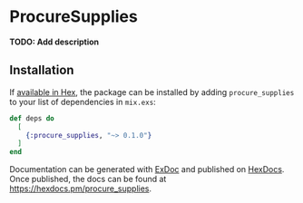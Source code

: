 # ProcureSupplies

**TODO: Add description**

## Installation

If [available in Hex](https://hex.pm/docs/publish), the package can be installed
by adding `procure_supplies` to your list of dependencies in `mix.exs`:

```elixir
def deps do
  [
    {:procure_supplies, "~> 0.1.0"}
  ]
end
```

Documentation can be generated with [ExDoc](https://github.com/elixir-lang/ex_doc)
and published on [HexDocs](https://hexdocs.pm). Once published, the docs can
be found at <https://hexdocs.pm/procure_supplies>.

